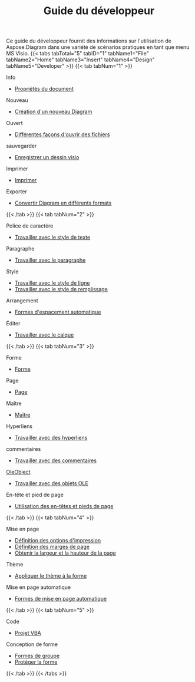 ﻿---
title: Guide du développeur
type: docs
weight: 50
url: /fr/net/developer-guide/
---
Ce guide du développeur fournit des informations sur l'utilisation de Aspose.Diagram dans une variété de scénarios pratiques en tant que menu MS Visio.
{{< tabs tabTotal="5" tabID="1" tabName1="File" tabName2="Home" tabName3="Insert" tabName4="Design" tabName5="Developer" >}}
{{< tab tabNum="1" >}}
<div class="row">
    <div class="col-md-6">
        <p>Info</p>
        <ul>
            <li><a href="/diagram/fr/net/document-properties/">Propriétés du document</a></li>
        </ul>
        <p>Nouveau</p>
        <ul>
            <li><a href="/diagram/fr/net/your-first-aspose-diagram-application-hello-world/#code-sample-creating-a-new-diagram">Création d'un nouveau Diagram</a></li>
        </ul>
        <p>Ouvert</p>
        <ul>
            <li><a href="/diagram/fr/net/open-visio-document/">Différentes façons d'ouvrir des fichiers</a></li>
       </ul>
        <p>sauvegarder</p>
        <ul>
            <li><a href="/diagram/fr/net/save-visio-document/">Enregistrer un dessin visio</a></li>
        </ul>
    </div>
    <div class="col-md-6">
	   <p>Imprimer</p>
        <ul>
            <li><a href="/diagram/fr/net/working-with-print/">Imprimer</a></li>
        </ul>
        <p>Exporter</p>
        <ul>
            <li><a href="/diagram/fr/net/converting/">Convertir Diagram en différents formats</a></li>
        </ul>
    </div>
</div>
{{< /tab >}}
{{< tab tabNum="2" >}}
<div class="row">
    <div class="col-md-6">
        <p>Police de caractère</p>
        <ul>
		        <li><a href="/diagram/fr/net/working-with-text/">Travailler avec le style de texte</a></li>
        </ul>
       <p>Paragraphe</p>
        <ul>
		        <li><a href="/diagram/fr/net/working-with-shapes-paragraph/">Travailler avec le paragraphe</a></li>
        </ul>
       <p>Style</p>
        <ul>
					 <li><a href="/diagram/fr/net/set-visio-shape-s-xform-line-and-fill-data/">Travailler avec le style de ligne</a></li>
					 <li><a href="/diagram/fr/net/set-visio-shape-s-xform-line-and-fill-data/">Travailler avec le style de remplissage</a></li>
        </ul>  
        <p>Arrangement</p>
        <ul>
					 <li><a href="/diagram/fr/net/auto-space-a-collection-of-shapes-in-the-visio-page/">Formes d'espacement automatique</a></li>
        </ul>  
        <p>Éditer</p>
        <ul>
            <li><a href="/diagram/fr/net/working-with-layers/">Travailler avec le calque</a></li>
        </ul>                
    </div>
</div>
{{< /tab >}}
{{< tab tabNum="3" >}}
<div class="row">
    <div class="col-md-6">
        <p>Forme</p>
        <ul>
            <li><a href="/diagram/fr/net/add-retrieve-copy-and-read-visio-shape-data/">Forme</a></li>
        </ul>
        <ul>
        </ul>
        <p>Page</p>
        <ul>
            <li><a href="/diagram/fr/net/retrieve-get-copy-and-insert-a-page/">Page</a></li>
        </ul>
        <p>Maître</p>    
        <ul>
            <li><a href="/diagram/fr/net/working-with-masters/">Maître</a></li>
        </ul>
		   <p>Hyperliens</p>
        <ul>
            <li><a href="/diagram/fr/net/working-with-hyperlinks/">Travailler avec des hyperliens</a></li>
        </ul>
        <p>commentaires</p>
        <ul>
            <li><a href="/diagram/fr/net/working-with-comments/">Travailler avec des commentaires</a></li>
        </ul>       
    </div>
    <div class="col-md-6">       
        <p><a href="/diagram/fr/net/ole-objects-in-visio-diagram/">OleObject</a></p>
        <ul>
            <li><a href="/diagram/fr/net/manipulate-the-embedded-ole-objects-in-visio-diagram/">Travailler avec des objets OLE</a></li>
        </ul>     
        <p>En-tête et pied de page</p>
        <ul>
        <li><a href="/diagram/fr/net/working-with-headers-and-footers/">Utilisation des en-têtes et pieds de page</a></li>
        </ul>
    </div>
</div>
{{< /tab >}}
{{< tab tabNum="4" >}}
<div class="row">
    <div class="col-md-6">
        <p>Mise en page</p>
        <ul>
            <li><a href="/diagram/fr/net/setting-print-options/">Définition des options d'impression</a></li>
            <li><a href="/diagram/fr/net/setting-margins/">Définition des marges de page</a></li>
            <li><a href="/diagram/fr/net/get-paper-width-and-height-of-page/">Obtenir la largeur et la hauteur de la page</a></li>
        </ul>    
        <p>Thème</p>
        <ul>
            <li><a href="/diagram/fr/net/apply-theme-to-shape/">Appliquer le thème à la forme</a></li>
        </ul>
       <p>Mise en page automatique</p>
        <ul>
            <li><a href="/diagram/fr/net/create-update-layout-and-auto-fit-shapes/">Formes de mise en page automatique</a></li>
        </ul>     
    </div>
</div>
{{< /tab >}}
{{< tab tabNum="5" >}}
<div class="row">
    <div class="col-md-6">
        <p>Code</p>
        <ul>
         <li><a href="/diagram/fr/net/working-with-vbaproject/">Projet VBA</a></li>
        </ul>
        <p>Conception de forme</p>
        <ul>
         <li><a href="/diagram/fr/net/group-convert-and-verify-shapes/#Group Shapes Programming Sample">Formes de groupe</a></li>
         <li><a href="/diagram/fr/net/working-with-protection/">Protéger la forme</a></li>
        </ul>        
    </div>
</div>
{{< /tab >}}
{{< /tabs >}}


